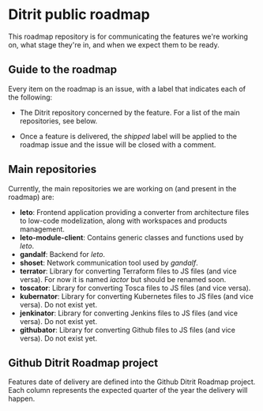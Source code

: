 # Ditrit public roadmap

This roadmap repository is for communicating the features we're working on, what stage they're in, and when we expect them to be ready.

## Guide to the roadmap

Every item on the roadmap is an issue, with a label that indicates each of the following:

- The Ditrit repository concerned by the feature. For a list of the main repositories, see below.

- Once a feature is delivered, the *shipped* label will be applied to the roadmap issue and the issue will be closed with a comment.

## Main repositories

Currently, the main repositories we are working on (and present in the roadmap) are:

- **leto**: Frontend application providing a converter from architecture files to low-code modelization, along with workspaces and products management. 
- **leto-module-client**: Contains generic classes and functions used by *leto*.
- **gandalf**: Backend for *leto*.
- **shoset**: Network communication tool used by *gandalf*.
- **terrator**: Library for converting Terraform files to JS files (and vice versa). For now it is named *iactor* but should be renamed soon.
- **toscator**: Library for converting Tosca files to JS files (and vice versa).
- **kubernator**: Library for converting Kubernetes files to JS files (and vice versa). Do not exist yet.
- **jenkinator**: Library for converting Jenkins files to JS files (and vice versa). Do not exist yet.
- **githubator**: Library for converting Github files to JS files (and vice versa). Do not exist yet.

## Github Ditrit Roadmap project

Features date of delivery are defined into the Github Ditrit Roadmap project. Each column represents the expected quarter of the year the delivery will happen.
